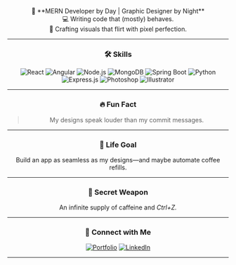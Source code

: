 <div align="center">
👾 **MERN Developer by Day | Graphic Designer by Night**  <br>
💻 Writing code that (mostly) behaves.  <br>
🎨 Crafting visuals that flirt with pixel perfection. <br> 

---

### 🛠️ **Skills**
![React](https://img.shields.io/badge/React-20232A?style=for-the-badge&logo=react&logoColor=61DAFB)
![Angular](https://img.shields.io/badge/Angular-DD0031?style=for-the-badge&logo=angular&logoColor=white)
![Node.js](https://img.shields.io/badge/Node.js-339933?style=for-the-badge&logo=nodedotjs&logoColor=white)
![MongoDB](https://img.shields.io/badge/MongoDB-4EA94B?style=for-the-badge&logo=mongodb&logoColor=white)
![Spring Boot](https://img.shields.io/badge/Spring%20Boot-6DB33F?style=for-the-badge&logo=springboot&logoColor=white)
![Python](https://img.shields.io/badge/Python-3776AB?style=for-the-badge&logo=python&logoColor=white)
![Express.js](https://img.shields.io/badge/Express.js-404D59?style=for-the-badge)
![Photoshop](https://img.shields.io/badge/Photoshop-31A8FF?style=for-the-badge&logo=adobe-photoshop&logoColor=white)
![Illustrator](https://img.shields.io/badge/Illustrator-FF9A00?style=for-the-badge&logo=adobe-illustrator&logoColor=white)

---

### 🔥 **Fun Fact**  
> My designs speak louder than my commit messages.

---

### 🚀 **Life Goal**  
Build an app as seamless as my designs—and maybe automate coffee refills.

---

### 🎉 **Secret Weapon**  
An infinite supply of caffeine and *Ctrl+Z.*

---

### 🌟 **Connect with Me**
[![Portfolio](https://img.shields.io/badge/Portfolio-000?style=for-the-badge&logo=vercel&logoColor=white)]([https://yourportfolio.com](https://www.behance.net/ahmedbaya12))
[![LinkedIn](https://img.shields.io/badge/LinkedIn-0077B5?style=for-the-badge&logo=linkedin&logoColor=white)]([https://linkedin.com/in/yourusername](https://www.linkedin.com/in/ahmed-baya-652b67247/))

---
</div>

